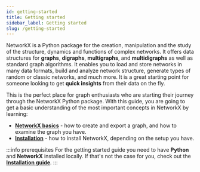 ```yaml
---
id: getting-started
title: Getting started
sidebar_label: Getting started
slug: /getting-started
---
```


NetworkX is a Python package for the creation, manipulation and the study of the structure, dynamics and functions of complex networks. It offers data structures for **graphs**, **digraphs**, **multigraphs**, and **multidigraphs** as well as standard graph algorithms. It enables you to load and store networks in many data formats, build and analyze network structure, generate types of random or classic networks, and much more. It is a great starting point for someone looking to get **quick insights** from their data on the fly.

This is the perfect place for graph enthusiasts who are starting their journey through the NetworkX Python package. With this guide, you are going to get a basic understanding of the most important concepts in NetworkX by learning:

- [**NetworkX basics**](/basics) - how to create and export a graph, and how to examine the graph you have.
- [**Installation**](/installation) - how to install NetworkX, depending on the setup you have.

:::info prerequisites
For the getting started guide you need to have **Python** and **NetworkX** installed locally. If that's not the case for you, check out the [**Installation guide**](/installation).
:::




